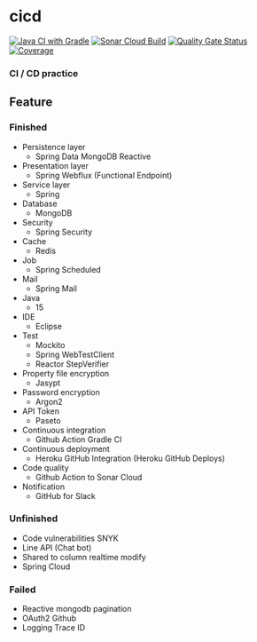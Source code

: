 # cicd
  
[![Java CI with Gradle](https://github.com/soranolan/cicd/actions/workflows/gradleci.yml/badge.svg)](https://github.com/soranolan/cicd/actions/workflows/gradleci.yml)
[![Sonar Cloud Build](https://github.com/soranolan/cicd/actions/workflows/sonarcloud.yml/badge.svg)](https://github.com/soranolan/cicd/actions/workflows/sonarcloud.yml)
[![Quality Gate Status](https://sonarcloud.io/api/project_badges/measure?project=soranolan_cicd&metric=alert_status)](https://sonarcloud.io/dashboard?id=soranolan_cicd)
[![Coverage](https://sonarcloud.io/api/project_badges/measure?project=soranolan_cicd&metric=coverage)](https://sonarcloud.io/dashboard?id=soranolan_cicd)

### CI / CD practice
## Feature
### Finished
* Persistence layer
   * Spring Data MongoDB Reactive
* Presentation layer
   * Spring Webflux (Functional Endpoint)
* Service layer
   * Spring
* Database
   * MongoDB
* Security
   * Spring Security
* Cache
   * Redis
* Job
   * Spring Scheduled
* Mail
   * Spring Mail
* Java
   * 15
* IDE
   * Eclipse
* Test
   * Mockito
   * Spring WebTestClient
   * Reactor StepVerifier
* Property file encryption
   * Jasypt
* Password encryption
   * Argon2
* API Token
   * Paseto
* Continuous integration
   * Github Action Gradle CI
* Continuous deployment
   * Heroku GitHub Integration (Heroku GitHub Deploys)
* Code quality
   * Github Action to Sonar Cloud
* Notification
   * GitHub for Slack
### Unfinished
* Code vulnerabilities SNYK
* Line API (Chat bot)
* Shared to column realtime modify
* Spring Cloud
### Failed
* Reactive mongodb pagination
* OAuth2 Github
* Logging Trace ID
